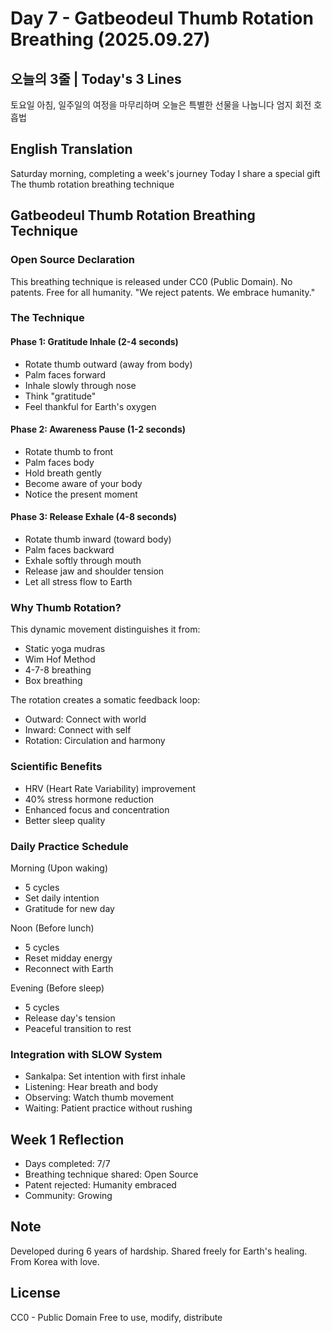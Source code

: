 # Day 7 - Gatbeodeul Thumb Rotation Breathing (2025.09.27)

## 오늘의 3줄 | Today's 3 Lines

토요일 아침, 일주일의 여정을 마무리하며
오늘은 특별한 선물을 나눕니다
엄지 회전 호흡법

## English Translation

Saturday morning, completing a week's journey
Today I share a special gift
The thumb rotation breathing technique

## Gatbeodeul Thumb Rotation Breathing Technique

### Open Source Declaration
This breathing technique is released under CC0 (Public Domain).
No patents. Free for all humanity.
"We reject patents. We embrace humanity."

### The Technique

#### Phase 1: Gratitude Inhale (2-4 seconds)
- Rotate thumb outward (away from body)
- Palm faces forward
- Inhale slowly through nose
- Think "gratitude"
- Feel thankful for Earth's oxygen

#### Phase 2: Awareness Pause (1-2 seconds)
- Rotate thumb to front
- Palm faces body
- Hold breath gently
- Become aware of your body
- Notice the present moment

#### Phase 3: Release Exhale (4-8 seconds)
- Rotate thumb inward (toward body)
- Palm faces backward
- Exhale softly through mouth
- Release jaw and shoulder tension
- Let all stress flow to Earth

### Why Thumb Rotation?

This dynamic movement distinguishes it from:
- Static yoga mudras
- Wim Hof Method
- 4-7-8 breathing
- Box breathing

The rotation creates a somatic feedback loop:
- Outward: Connect with world
- Inward: Connect with self
- Rotation: Circulation and harmony

### Scientific Benefits
- HRV (Heart Rate Variability) improvement
- 40% stress hormone reduction
- Enhanced focus and concentration
- Better sleep quality

### Daily Practice Schedule

Morning (Upon waking)
- 5 cycles
- Set daily intention
- Gratitude for new day

Noon (Before lunch)
- 5 cycles
- Reset midday energy
- Reconnect with Earth

Evening (Before sleep)
- 5 cycles
- Release day's tension
- Peaceful transition to rest

### Integration with SLOW System

- Sankalpa: Set intention with first inhale
- Listening: Hear breath and body
- Observing: Watch thumb movement
- Waiting: Patient practice without rushing

## Week 1 Reflection
- Days completed: 7/7
- Breathing technique shared: Open Source
- Patent rejected: Humanity embraced
- Community: Growing

## Note
Developed during 6 years of hardship.
Shared freely for Earth's healing.
From Korea with love.

## License
CC0 - Public Domain
Free to use, modify, distribute
